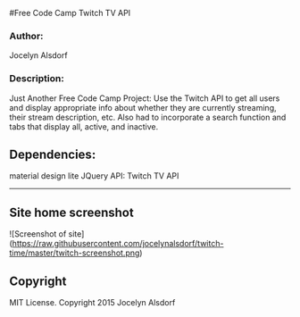 #Free Code Camp Twitch TV API
<h3>Author:</h3>
Jocelyn Alsdorf

<h3>Description:</h3>
Just Another Free Code Camp Project: Use the Twitch API to get all users and display appropriate info about whether they are currently streaming, their stream description, etc. Also had to incorporate a search function and tabs that display all, active, and inactive.

<h2>Dependencies:</h2>

material design lite
JQuery
API: Twitch TV API



---------
## Site home screenshot

![Screenshot of site] (https://raw.githubusercontent.com/jocelynalsdorf/twitch-time/master/twitch-screenshot.png)


<h2>Copyright</h2>
MIT License. Copyright 2015  Jocelyn Alsdorf